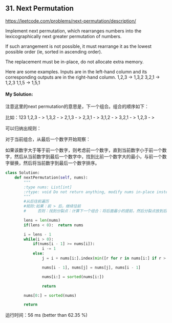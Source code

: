 ## 31. Next Permutation

https://leetcode.com/problems/next-permutation/description/

Implement next permutation, which rearranges numbers into the lexicographically next greater permutation of numbers.

If such arrangement is not possible, it must rearrange it as the lowest possible order (ie, sorted in ascending order).

The replacement must be in-place, do not allocate extra memory.

Here are some examples. Inputs are in the left-hand column and its corresponding outputs are in the right-hand column.
1,2,3 → 1,3,2
3,2,1 → 1,2,3
1,1,5 → 1,5,1

#### My Solution:

注意这里的next permutation的意思是，下一个组合。组合的顺序如下：

比如：123
1,2,3 - >
1,3,2 - >
2,1,3 - >
2,3,1 - >
3,1,2 - >
3,2,1 - >
1,2,3 - >


可以归纳出规则：

对于当前组合，从最后一个数字开始观察：

如果该数字大于等于前一个数字，则考虑前一个数字，直到当前数字小于前一个数字，然后从当前数字到最后一个数字中，找到比前一个数字大的最小，与前一个数字替换，然后将当前数字到最后一个数字排序。

```python
class Solution:
    def nextPermutation(self, nums):
        """
        :type nums: List[int]
        :rtype: void Do not return anything, modify nums in-place instead.
        """
        #从后往前遍历
        #规则:如果：前 > 后，继续往前
        #     否则：找到分裂点：计算下一个组合：将后面最小的提前，然后分裂点放到后面，重新计算升序

        lens = len(nums)
        if(lens < 0):  return nums

        i = lens - 1
        while(i > 0):
            if(nums[i - 1] >= nums[i]):
                i -= 1
            else:
                j = i + nums[i:].index(min([r for r in nums[i:] if r > nums[i-1]]))

                nums[i - 1], nums[j] = nums[j], nums[i - 1]

                nums[i:] = sorted(nums[i:])

                return

        nums[0:] = sorted(nums)

        return
```

运行时间：56 ms (better than 62.35 %)
